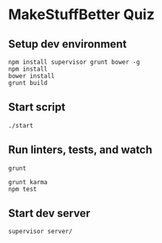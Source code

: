 # MakeStuffBetter Quiz


## Setup dev environment

    npm install supervisor grunt bower -g
    npm install
    bower install
    grunt build

## Start script

    ./start


## Run linters, tests, and watch

    grunt

    grunt karma
    npm test

## Start dev server

    supervisor server/
